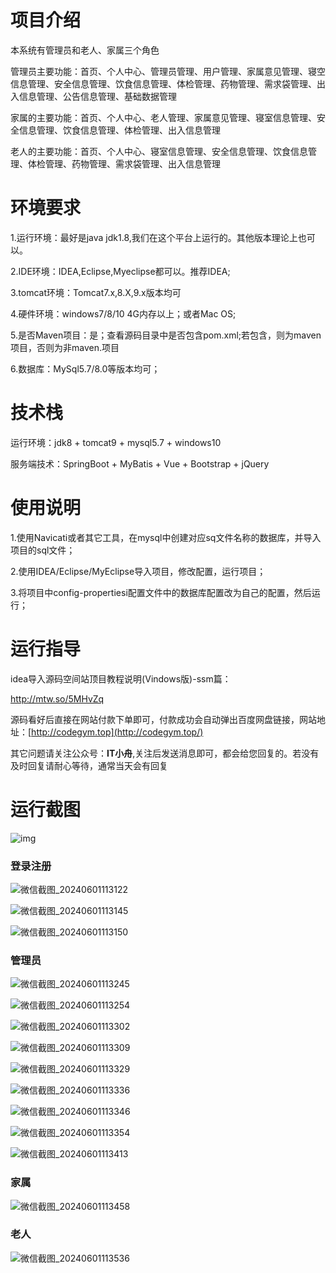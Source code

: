 # 项目介绍



本系统有管理员和老人、家属三个角色

管理员主要功能：首页、个人中心、管理员管理、用户管理、家属意见管理、寝空信息管理、安全信息管理、饮食信息管理、体检管理、药物管理、需求袋管理、出入信息管理、公告信息管理、基础数据管理



家属的主要功能：首页、个人中心、老人管理、家属意见管理、寝室信息管理、安全信息管理、饮食信息管理、体检管理、出入信息管理



老人的主要功能：首页、个人中心、寝室信息管理、安全信息管理、饮食信息管理、体检管理、药物管理、需求袋管理、出入信息管理







# 环境要求



1.运行环境：最好是java jdk1.8,我们在这个平台上运行的。其他版本理论上也可以。 

2.IDE环境：IDEA,Eclipse,Myeclipse都可以。推荐IDEA; 

3.tomcat环境：Tomcat7.x,8.X,9.x版本均可 

4.硬件环境：windows7/8/10 4G内存以上；或者Mac OS; 

5.是否Maven项目：是；查看源码目录中是否包含pom.xml;若包含，则为maven项目，否则为非maven.项目 

6.数据库：MySql5.7/8.0等版本均可；





# 技术栈



运行环境：jdk8 + tomcat9 + mysql5.7 + windows10

服务端技术：SpringBoot + MyBatis + Vue + Bootstrap + jQuery





# 使用说明





1.使用Navicati或者其它工具，在mysql中创建对应sq文件名称的数据库，并导入项目的sql文件； 

2.使用IDEA/Eclipse/MyEclipse导入项目，修改配置，运行项目； 

3.将项目中config-propertiesi配置文件中的数据库配置改为自己的配置，然后运行；





# 运行指导

idea导入源码空间站顶目教程说明(Vindows版)-ssm篇：

http://mtw.so/5MHvZq 

源码看好后直接在网站付款下单即可，付款成功会自动弹出百度网盘链接，网站地址：[http://codegym.top](http://codegym.top/)

其它问题请关注公众号：**IT小舟**,关注后发送消息即可，都会给您回复的。若没有及时回复请耐心等待，通常当天会有回复



# 运行截图

![img](https://gulimallcativen.oss-cn-shenzhen.aliyuncs.com/fdsfdddsddddghfgfffgdddfsshi/wps1.png)



### 登录注册

![微信截图_20240601113122](https://gulimallcativen.oss-cn-shenzhen.aliyuncs.com/fdsfdddsddddghfgfffgdddfsshi/%E5%BE%AE%E4%BF%A1%E6%88%AA%E5%9B%BE_20240601113122.png)

![微信截图_20240601113145](https://gulimallcativen.oss-cn-shenzhen.aliyuncs.com/fdsfdddsddddghfgfffgdddfsshi/%E5%BE%AE%E4%BF%A1%E6%88%AA%E5%9B%BE_20240601113145.png)

![微信截图_20240601113150](https://gulimallcativen.oss-cn-shenzhen.aliyuncs.com/fdsfdddsddddghfgfffgdddfsshi/%E5%BE%AE%E4%BF%A1%E6%88%AA%E5%9B%BE_20240601113150.png)



### 管理员

![微信截图_20240601113245](https://gulimallcativen.oss-cn-shenzhen.aliyuncs.com/fdsfdddsddddghfgfffgdddfsshi/%E5%BE%AE%E4%BF%A1%E6%88%AA%E5%9B%BE_20240601113245.png)

![微信截图_20240601113254](https://gulimallcativen.oss-cn-shenzhen.aliyuncs.com/fdsfdddsddddghfgfffgdddfsshi/%E5%BE%AE%E4%BF%A1%E6%88%AA%E5%9B%BE_20240601113254.png)

![微信截图_20240601113302](https://gulimallcativen.oss-cn-shenzhen.aliyuncs.com/fdsfdddsddddghfgfffgdddfsshi/%E5%BE%AE%E4%BF%A1%E6%88%AA%E5%9B%BE_20240601113302.png)

![微信截图_20240601113309](https://gulimallcativen.oss-cn-shenzhen.aliyuncs.com/fdsfdddsddddghfgfffgdddfsshi/%E5%BE%AE%E4%BF%A1%E6%88%AA%E5%9B%BE_20240601113309.png)

![微信截图_20240601113329](https://gulimallcativen.oss-cn-shenzhen.aliyuncs.com/fdsfdddsddddghfgfffgdddfsshi/%E5%BE%AE%E4%BF%A1%E6%88%AA%E5%9B%BE_20240601113329.png)

![微信截图_20240601113336](https://gulimallcativen.oss-cn-shenzhen.aliyuncs.com/fdsfdddsddddghfgfffgdddfsshi/%E5%BE%AE%E4%BF%A1%E6%88%AA%E5%9B%BE_20240601113336.png)

![微信截图_20240601113346](https://gulimallcativen.oss-cn-shenzhen.aliyuncs.com/fdsfdddsddddghfgfffgdddfsshi/%E5%BE%AE%E4%BF%A1%E6%88%AA%E5%9B%BE_20240601113346.png)

![微信截图_20240601113354](https://gulimallcativen.oss-cn-shenzhen.aliyuncs.com/fdsfdddsddddghfgfffgdddfsshi/%E5%BE%AE%E4%BF%A1%E6%88%AA%E5%9B%BE_20240601113354.png)

![微信截图_20240601113413](https://gulimallcativen.oss-cn-shenzhen.aliyuncs.com/fdsfdddsddddghfgfffgdddfsshi/%E5%BE%AE%E4%BF%A1%E6%88%AA%E5%9B%BE_20240601113413.png)



### 家属

![微信截图_20240601113458](https://gulimallcativen.oss-cn-shenzhen.aliyuncs.com/fdsfdddsddddghfgfffgdddfsshi/%E5%BE%AE%E4%BF%A1%E6%88%AA%E5%9B%BE_20240601113458.png)



### 老人

![微信截图_20240601113536](https://gulimallcativen.oss-cn-shenzhen.aliyuncs.com/fdsfdddsddddghfgfffgdddfsshi/%E5%BE%AE%E4%BF%A1%E6%88%AA%E5%9B%BE_20240601113536.png)
